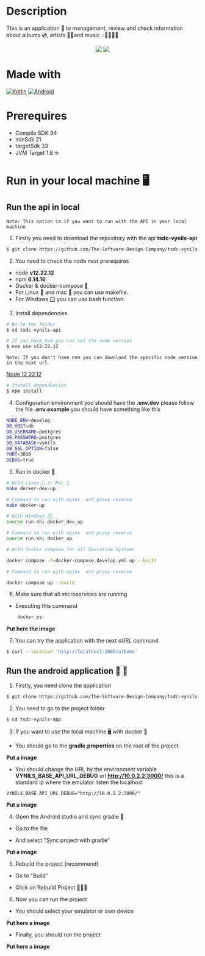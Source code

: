 # Description
This is an application 📱 to management, review and check information about albums 💿, artists 👩‍🎤and music 🎶🎸🥁🎹🎼

<p style="text-align:center">
    <img src="https://github.com/The-Software-Design-Company/tsdc-vynils-app/actions/workflows/pull-request-from-branch-to-master.yml/badge.svg" />
    <img src="https://github.com/The-Software-Design-Company/tsdc-vynils-app/actions/workflows/branches-action.yml/badge.svg" />
</p>

# Made with
[![Kotlin](https://img.shields.io/badge/kotlin-7f52ff?style=for-the-badge&logo=kotlin&logoColor=white&labelColor=000000)]()
[![Android](https://img.shields.io/badge/Android-3ddc84?style=for-the-badge&logo=android&logoColor=white&labelColor=000000)]()

# Prerequires
- Compile SDK 34
- minSdk 21
- targetSdk 33
- JVM Target 1.8 ☕️

# Run in your local machine 🖥️

## Run the api in local

`Note: This option is if you want to run with the API in your local machine`

1. Firstly you need to download the repository with the api **tsdc-vynils-api**

```sh
$ git clone https://github.com/The-Software-Design-Company/tsdc-vynils-api.git
```

2. You need to check the node nest prerequires

* node **v12.22.12** 
* npm **6.14.16**
* Docker & docker-compose 🐳
* For Linux 🐧 and mac 🍎 you can use makefile.
* For Windows 🪟 you can use bash function.

3. Install dependencies
```sh
# Go to the folder
$ cd tsdc-vynils-api

# If you have nvm you can set the node version
$ nvm use v12.22.12

```

`Note: If you don't have nvm you can download the specific node version in the next url`

[Node 12.22.12](https://nodejs.org/download/release/v12.22.12/)

```sh
# Install dependencies
$ npm install 
```

4. Configuration environment you should have the **.env.dev** please follow the file **.env.example** you should have something like this

```sh
NODE_ENV=develop
DB_HOST=db
DB_USERNAME=postgres
DB_PASSWORD=postgres
DB_DATABASE=vynils
DB_SSL_OPTION=false
PORT=3000
DEBUG=true
```

5. Run in docker 🐳

```bash
# With Linux 🐧 or Mac 🍎
make docker-dev-up

# Command to run with nginx  and proxy reverse 
make docker-up

# With Windows 🪟
source run.sh; docker_dev_up

# Command to run with nginx  and proxy reverse 
source run.sh; docker_up

# With docker compose for all Operative Systems

docker compose -f=docker-compose.develop.yml up --build

# Command to run with nginx  and proxy reverse

docker compose up --build
```

6. Make sure that all microservices are running

* Executing this command

```bash
    docker ps
```

**Put here the image**

7. You can try the application with the next cURL command

```sh
$ curl --location 'http://localhost:3000/albums'
```
## Run the android application 🤖 📱

1. Firstly, you need clone the application
```sh
$ git clone https://github.com/The-Software-Design-Company/tsdc-vynils-app.git
```

2. You need to go to the project folder

```sh
$ cd tsdc-vynils-app
```

3. If you want to use the local machine 🖥️ with docker 🐳

* You should go to the **gradle.properties** on the root of the project

**Put a image**

* You should change the URL by the environment variable **VYNILS_BASE_API_URL_DEBUG** url **http://10.0.2.2:3000/** this is a standard ip where the emulator listen the localhost

```properties
VYNILS_BASE_API_URL_DEBUG="http://10.0.2.2:3000/"
```

**Put a image**

4. Open the Android studio and sync gradle 🐘

* Go to the file

* And select "Sync project with gradle"

**Put a image**

5. Rebuild the project (recommend)

* Go to "Build"

* Click on Rebuild Project 👷🏻‍♀️

6. Now you can run the project

* You should select your emulator or own device

**Put here a image**

* Finally, you should run the project

**Put here a image**







